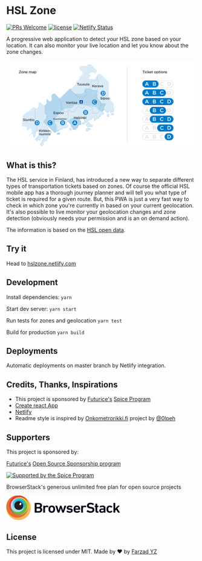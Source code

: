 # HSL Zone

[![PRs Welcome](https://img.shields.io/badge/PRs-welcome-brightgreen.svg)](https://github.com/olpeh/onkometrorikki/pulls)
[![license](http://img.shields.io/badge/license-MIT-brightgreen.svg?style=flat)](https://github.com/farskid/hslzone/blob/master/LICENSE)
[![Netlify Status](https://api.netlify.com/api/v1/badges/0f8f7013-3d30-405c-a163-07a8bc4f0591/deploy-status)](https://app.netlify.com/sites/hslzone/deploys)

A progressive web application to detect your HSL zone based on your location. It
can also monitor your live location and let you know about the zone changes.

![zones.png](zones.png)

## What is this?

The HSL service in Finland, has introduced a new way to separate different types
of transportation tickets based on zones. Of course the official HSL mobile app
has a thorough journey planner and will tell you what type of ticket is required
for a given route. But, this PWA is just a very fast way to check in which zone
you're currently in based on your current geolocation. It's also possible to
live monitor your geolocation changes and zone detection (obviously needs your
permission and is an on demand action).

The information is based on the [HSL open data](https://www.hsl.fi/en/opendata).

## Try it

Head to [hslzone.netlify.com](https://hslzone.netlify.com)

## Development

Install dependencies: `yarn`

Start dev server: `yarn start`

Run tests for zones and geolocation `yarn test`

Build for production `yarn build`

## Deployments

Automatic deployments on master branch by Netlify integration.

## Credits, Thanks, Inspirations

- This project is sponsored by [Futurice's](https://futurice.com/) [Spice
  Program](http://spiceprogram.org/oss-sponsorship)
- [Create react App](https://facebook.github.io/create-react-app/)
- [Netlify](https://netlify.com)
- Readme style is inspired by [Onkometrorikki.fi](https://Onkometrorikki.fi) project by [@0lpeh](https://twitter.com/0lpeh)

## Supporters

This project is sponsored by:

[Futurice's](https://futurice.com/) [Open Source Sponsorship program](http://spiceprogram.org/oss-sponsorship)

[![Supported by the Spice
Program](https://github.com/futurice/spiceprogram/raw/gh-pages/assets/img/logo/chilicorn_with_text-180.png)](https://spiceprogram.org)

BrowserStack's generous unlimited free plan for open source projects

[![BrowserStack.com](browserstack.png)](https://browserstack.com)

## License

This project is licensed under MIT. Made by ❤️ by [Farzad
YZ](https://twitter.com/farzad_yz)
